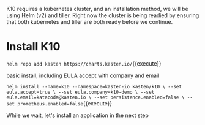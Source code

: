 K10 requires a kubernetes cluster, and an installation method, we will be using Helm (v2) and tiller. Right now the cluster is being readied by ensuring that both kubernetes and tiller are both ready before we continue.
# Install K10

`helm repo add kasten https://charts.kasten.io/`{{execute}}

basic install, including EULA accept with company and email

`helm install --name=k10 --namespace=kasten-io kasten/k10 \
  --set eula.accept=true \
  --set eula.company=k10-demo \
  --set eula.email=katacoda@kasten.io \
  --set persistence.enabled=false \
  --set prometheus.enabled=false`{{execute}}

While we wait, let's install an application in the next step
